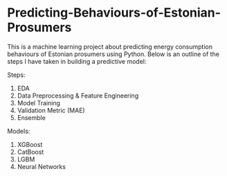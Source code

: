 # Predicting-Behaviours-of-Estonian-Prosumers

This is a machine learning project about predicting energy consumption behaviours of Estonian prosumers using Python. Below is an outline of the steps I have taken in building a predictive model:  

Steps:  
1. EDA  
2. Data Preprocessing & Feature Engineering  
3. Model Training  
4. Validation Metric (MAE)  
5. Ensemble

Models:
1. XGBoost  
2. CatBoost  
3. LGBM  
4. Neural Networks
